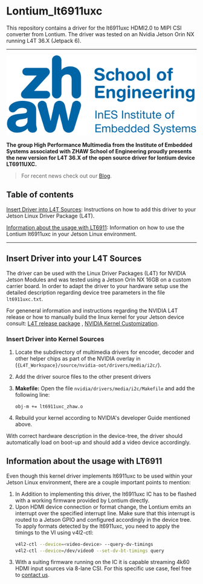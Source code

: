 # Lontium_lt6911uxc

This repository contains a driver for the lt6911uxc HDMI2.0 to MIPI CSI converter from Lontium. The driver was tested on an Nvidia Jetson Orin NX running L4T 36.X (Jetpack 6).

---

[![logo](https://github.com/InES-HPMM/FPD-LinkIII_Raspberry_HW/blob/master/images/ines_logo.png)](https://www.zhaw.ch/en/engineering/institutes-centres/ines/ "Homepage")

__The group High Performance Multimedia from the Institute of Embedded Systems associated with ZHAW School of Engineering proudly presents the new version for L4T 36.X of the open source driver for lontium device LT6911UXC.__

> For recent news check out our [Blog](https://blog.zhaw.ch/high-performance/).

## Table of contents

[Insert Driver into L4T Sources](#insert-driver-into-your-l4t-sources): Instructions on how to add this driver to your Jetson Linux Driver Package (L4T).

[Information about the usage with LT6911](#information-about-the-usage-with-lt6911): Information on how to use the Lontium lt6911uxc in your Jetson Linux environment.

---

## Insert Driver into your L4T Sources

The driver can be used with the Linux Driver Packages (L4T) for NVIDIA Jetson Modules and was tested using a Jetson Orin NX 16GB on a custom carrier board. 
In order to adapt the driver to your hardware setup use the detailed description regarding device tree parameters in the file `lt6911uxc.txt`.

For geneneral information and instructions regarding the NVIDIA L4T release or how to manually build the linux kernel for your Jetson device consult: [L4T release package](https://developer.nvidia.com/embedded/jetson-linux-r3643) , [NVIDIA Kernel Customization](https://docs.nvidia.com/jetson/archives/r36.4.3/DeveloperGuide/SD/Kernel/KernelCustomization.html).

### Insert Driver into Kernel Sources 
 1) Locate the subdirectory of multimedia drivers for encoder, decoder and other helper chips as part of the NVIDIA overlay in (`{L4T_Workspace}/source/nvidia-oot/drivers/media/i2c/`).

 2) Add the driver source files to the other present drivers 

 3) **Makefile:** Open the file `nvidia/drivers/media/i2c/Makefile` and add the following line:
    ```
    obj-m += lt6911uxc_zhaw.o
    ```
 4) Rebuild your kernel according to NVIDIA's developer Guide mentioned above.


With correct hardware description in the device-tree, the driver should automatically load on boot-up and should add a video device accordingly.

## Information about the usage with LT6911
Even though this kernel driver implements lt6911uxc to be used within your Jetson Linux environment, there are a couple important points to mention:
1. In Addition to implementing this driver, the lt6911uxc IC has to be flashed with a working firmware provided by Lontium directly.
2. Upon HDMI device connection or format change, the Lontium emits an interrupt over the specified interrupt line. Make sure that this interrupt is routed to a Jetson GPIO and configured accordingly in the device tree. To apply formats detected by the lt6911uxc, you need to apply the timings to the VI using v4l2-ctl:
   ```bash
   v4l2-ctl --device=<video-device> --query-dv-timings
   v4l2-ctl --device=/dev/video0 --set-dv-bt-timings query
   ```
3. With a suiting firmware running on the IC it is capable streaming 4k60 HDMI input sources via 8-lane CSI. For this specific use case, feel free to [contact us](mailto:blog.zhaw.ch).
